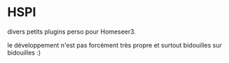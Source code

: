 # HSPI
divers petits plugins perso pour Homeseer3.

le développement n'est pas forcément très propre et surtout bidouilles sur bidouilles :)

